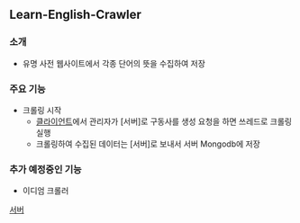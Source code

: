 ## Learn-English-Crawler
### 소개
* 유명 사전 웹사이트에서 각종 단어의 뜻을 수집하여 저장

### 주요 기능
* 크롤링 시작
  * [클라이언트](https://github.com/daehan0226/learn-english)에서 관리자가 [서버]로 구동사를 생성 요청을 하면 쓰레드로 크롤링 실행
  * 크롤링하여 수집된 데이터는 [서버]로 보내서 서버 Mongodb에 저장 


### 추가 예정중인 기능
* 이디엄 크롤러  





[서버](https://github.com/daehan0226/learn-english-server)
